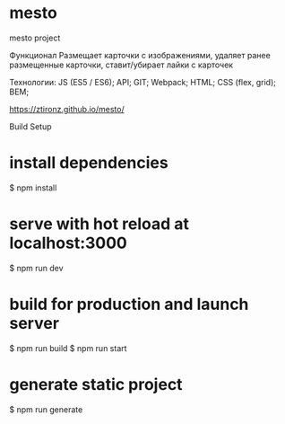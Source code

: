 # mesto
mesto project

Функционал
Размещает карточки с изображениями, удаляет ранее размещенные карточки, ставит/убирает лайки с карточек

Технологии:
JS (ES5 / ES6); API; GIT; Webpack; HTML; CSS (flex, grid); BEM;

https://ztironz.github.io/mesto/

Build Setup
# install dependencies
$ npm install

# serve with hot reload at localhost:3000
$ npm run dev

# build for production and launch server
$ npm run build
$ npm run start

# generate static project
$ npm run generate
